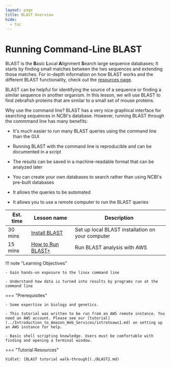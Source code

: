 ```yaml
---
layout: page
title: BLAST Overview
hide:
  - toc
---
```



Running Command-Line BLAST
=============================


BLAST is the **B**asic **L**ocal **A**lignment **S**earch large sequence databases; It starts by finding small matches between the two sequences and extending those matches.  For in-depth information on how BLAST works and the different BLAST functionality, check out the [resources page](https://blast.ncbi.nlm.nih.gov/Blast.cgi).

BLAST can be helpful for identifying the source of a sequence or finding a similar sequence in another organism.  In this lesson, we will use BLAST to find zebrafish proteins that are similar to a small set of mouse proteins.

Why use the command line?
BLAST has a very nice graphical interface for searching sequences in NCBI's database.
However, running BLAST through the commmand line has many benefits:

- It's much easier to run many BLAST queries using the command line than the GUI

- Running BLAST with the command line is reproducible and can be documented in a script

- The results can be saved in a machine-readable format that can be analyzed later

- You can create your own databases to search rather than using NCBI's pre-built databases

- It allows the queries to be automated

- It allows you to use a remote computer to run the BLAST queries

Est. time | Lesson name | Description
--- | --- | ---
30 mins | [Install BLAST](../BLAST-Command-Line/BLAST3.md) | Set up local BLAST installation on your computer
15 mins | [How to Run BLAST+](../BLAST-Command-Line/BLAST4.md) | Run BLAST analysis with AWS

!!! note "Learning Objectives"

    - Gain hands-on exposure to the linux command line

    - Understand how data is turned into results by programs run at the command line

=== "Prerequisites"

    - Some expertise in biology and genetics.

    - This tutorial was written to be run from an AWS remote instance. You need an AWS account. Please see our [tutorial](../Introduction_to_Amazon_Web_Services/introtoaws1.md) on setting up an AWS instance for help.

    - Basic shell scripting knowledge. Users must be comfortable with finding and opening a terminal window.

=== "Tutorial Resources"

    Vidlet: [BLAST tutorial walk-through](./BLAST2.md)
